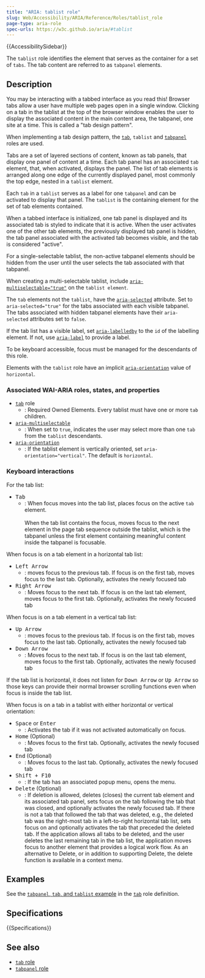 ```yaml
---
title: "ARIA: tablist role"
slug: Web/Accessibility/ARIA/Reference/Roles/tablist_role
page-type: aria-role
spec-urls: https://w3c.github.io/aria/#tablist
---
```


{{AccessibilitySidebar}}

The `tablist` role identifies the element that serves as the container for a set of `tabs`. The tab content are referred to as `tabpanel` elements.

## Description

You may be interacting with a tabbed interface as you read this! Browser tabs allow a user have multiple web pages open in a single window. Clicking on a tab in the tablist at the top of the browser window enables the user to display the associated content in the main content area, the tabpanel, one site at a time. This is called a "tab design pattern".

When implementing a tab design pattern, the [`tab`](/en-US/docs/Web/Accessibility/ARIA/Roles/tab_role), `tablist` and [`tabpanel`](/en-US/docs/Web/Accessibility/ARIA/Roles/tabpanel_role) roles are used.

Tabs are a set of layered sections of content, known as tab panels, that display one panel of content at a time. Each tab panel has an associated `tab` element, that, when activated, displays the panel. The list of tab elements is arranged along one edge of the currently displayed panel, most commonly the top edge, nested in a `tablist` element.

Each `tab` in a `tablist` serves as a label for one `tabpanel` and can be activated to display that panel. The `tablist` is the containing element for the set of tab elements contained.

When a tabbed interface is initialized, one tab panel is displayed and its associated tab is styled to indicate that it is active. When the user activates one of the other tab elements, the previously displayed tab panel is hidden, the tab panel associated with the activated tab becomes visible, and the tab is considered "active".

For a single-selectable tablist, the non-active tabpanel elements should be hidden from the user until the user selects the tab associated with that tabpanel.

When creating a multi-selectable tablist, include [`aria-multiselectable="true"`](/en-US/docs/Web/Accessibility/ARIA/Reference/Attributes/aria-multiselectable) on the `tablist element`.

The `tab` elements not the `tablist`, have the [`aria-selected`](/en-US/docs/Web/Accessibility/ARIA/Reference/Attributes/aria-selected) attribute. Set to `aria-selected="true"` for the tabs associated with each visible tabpanel. The tabs associated with hidden tabpanel elements have their `aria-selected` attributes set to `false`.

If the tab list has a visible label, set [`aria-labelledby`](/en-US/docs/Web/Accessibility/ARIA/Reference/Attributes/aria-labelledby) to the `id` of the labelling element. If not, use [`aria-label`](/en-US/docs/Web/Accessibility/ARIA/Reference/Attributes/aria-label) to provide a label.

To be keyboard accessible, focus must be managed for the descendants of this role.

Elements with the `tablist` role have an implicit [`aria-orientation`](/en-US/docs/Web/Accessibility/ARIA/Reference/Attributes/aria-orientation) value of `horizontal`.

### Associated WAI-ARIA roles, states, and properties

- [`tab`](/en-US/docs/Web/Accessibility/ARIA/Roles/tab_role) role
  - : Required Owned Elements. Every tablist must have one or more `tab` children.
- [`aria-multiselectable`](/en-US/docs/Web/Accessibility/ARIA/Reference/Attributes/aria-multiselectable)
  - : When set to `true`, indicates the user may select more than one `tab` from the `tablist` descendants.
- [`aria-orientation`](/en-US/docs/Web/Accessibility/ARIA/Reference/Attributes/aria-orientation)
  - : If the tablist element is vertically oriented, set `aria-orientation="vertical"`. The default is `horizontal`.

### Keyboard interactions

For the tab list:

- <kbd>Tab</kbd>
  - : When focus moves into the tab list, places focus on the active `tab` element. <br/><br/>When the tab list contains the focus, moves focus to the next element in the page tab sequence outside the tablist, which is the tabpanel unless the first element containing meaningful content inside the tabpanel is focusable.

When focus is on a tab element in a horizontal tab list:

- <kbd>Left Arrow</kbd>
  - : moves focus to the previous tab. If focus is on the first tab, moves focus to the last tab. Optionally, activates the newly focused tab
- <kbd>Right Arrow</kbd>
  - : Moves focus to the next tab. If focus is on the last tab element, moves focus to the first tab. Optionally, activates the newly focused tab

When focus is on a tab element in a vertical tab list:

- <kbd>Up Arrow</kbd>
  - : moves focus to the previous tab. If focus is on the first tab, moves focus to the last tab. Optionally, activates the newly focused tab
- <kbd>Down Arrow</kbd>
  - : Moves focus to the next tab. If focus is on the last tab element, moves focus to the first tab. Optionally, activates the newly focused tab

If the tab list is horizontal, it does not listen for <kbd>Down Arrow</kbd> or <kbd>Up Arrow</kbd> so those keys can provide their normal browser scrolling functions even when focus is inside the tab list.

When focus is on a tab in a tablist with either horizontal or vertical orientation:

- <kbd>Space</kbd> or <kbd>Enter</kbd>
  - : Activates the tab if it was not activated automatically on focus.
- <kbd>Home</kbd> (Optional)
  - : Moves focus to the first tab. Optionally, activates the newly focused tab
- <kbd>End</kbd> (Optional)
  - : Moves focus to the last tab. Optionally, activates the newly focused tab
- <kbd>Shift + F10</kbd>
  - : If the tab has an associated popup menu, opens the menu.
- <kbd>Delete</kbd> (Optional)
  - : If deletion is allowed, deletes (closes) the current tab element and its associated tab panel, sets focus on the tab following the tab that was closed, and optionally activates the newly focused tab. If there is not a tab that followed the tab that was deleted, e.g., the deleted tab was the right-most tab in a left-to-right horizontal tab list, sets focus on and optionally activates the tab that preceded the deleted tab. If the application allows all tabs to be deleted, and the user deletes the last remaining tab in the tab list, the application moves focus to another element that provides a logical work flow. As an alternative to Delete, or in addition to supporting Delete, the delete function is available in a context menu.

<!--
### Required JavaScript features

## Accessibility concerns

## Best Practices

### Prefer HTML
-->

## Examples

See the [`tabpanel`, `tab`, and `tablist` example](/en-US/docs/Web/Accessibility/ARIA/Roles/tab_role#example) in the [`tab`](/en-US/docs/Web/Accessibility/ARIA/Roles/tab_role) role definition.

## Specifications

{{Specifications}}

## See also

- [`tab` role](/en-US/docs/Web/Accessibility/ARIA/Roles/tab_role)
- [`tabpanel` role](/en-US/docs/Web/Accessibility/ARIA/Roles/tabpanel_role)

